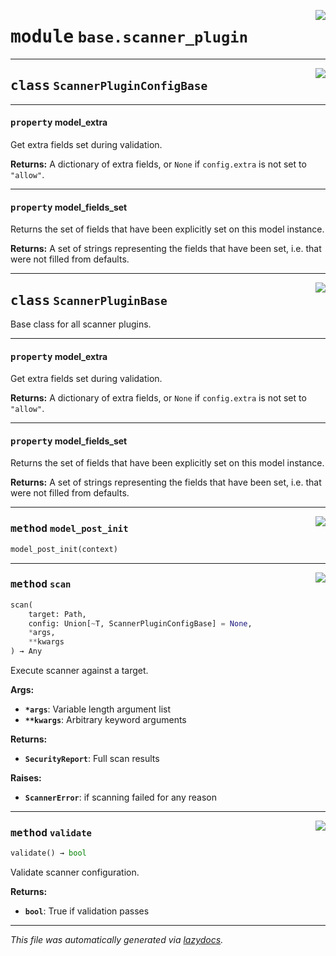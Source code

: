 <!-- markdownlint-disable -->

<a href="https://github.com/example/my-project/blob/main/src/automated_security_helper/base/scanner_plugin.py#L0"><img align="right" style="float:right;" src="https://img.shields.io/badge/-source-cccccc?style=flat-square"></a>

# <kbd>module</kbd> `base.scanner_plugin`






---

<a href="https://github.com/example/my-project/blob/main/src/automated_security_helper/base/scanner_plugin.py#L16"><img align="right" style="float:right;" src="https://img.shields.io/badge/-source-cccccc?style=flat-square"></a>

## <kbd>class</kbd> `ScannerPluginConfigBase`





---

#### <kbd>property</kbd> model_extra

Get extra fields set during validation. 



**Returns:**
  A dictionary of extra fields, or `None` if `config.extra` is not set to `"allow"`. 

---

#### <kbd>property</kbd> model_fields_set

Returns the set of fields that have been explicitly set on this model instance. 



**Returns:**
  A set of strings representing the fields that have been set,  i.e. that were not filled from defaults. 




---

<a href="https://github.com/example/my-project/blob/main/src/automated_security_helper/base/scanner_plugin.py#L23"><img align="right" style="float:right;" src="https://img.shields.io/badge/-source-cccccc?style=flat-square"></a>

## <kbd>class</kbd> `ScannerPluginBase`
Base class for all scanner plugins. 


---

#### <kbd>property</kbd> model_extra

Get extra fields set during validation. 



**Returns:**
  A dictionary of extra fields, or `None` if `config.extra` is not set to `"allow"`. 

---

#### <kbd>property</kbd> model_fields_set

Returns the set of fields that have been explicitly set on this model instance. 



**Returns:**
  A set of strings representing the fields that have been set,  i.e. that were not filled from defaults. 



---

<a href="https://github.com/example/my-project/blob/main/src/automated_security_helper/base/scanner_plugin.py#L60"><img align="right" style="float:right;" src="https://img.shields.io/badge/-source-cccccc?style=flat-square"></a>

### <kbd>method</kbd> `model_post_init`

```python
model_post_init(context)
```





---

<a href="https://github.com/example/my-project/blob/main/src/automated_security_helper/base/scanner_plugin.py#L92"><img align="right" style="float:right;" src="https://img.shields.io/badge/-source-cccccc?style=flat-square"></a>

### <kbd>method</kbd> `scan`

```python
scan(
    target: Path,
    config: Union[~T, ScannerPluginConfigBase] = None,
    *args,
    **kwargs
) → Any
```

Execute scanner against a target. 



**Args:**
 
 - <b>`*args`</b>:  Variable length argument list 
 - <b>`**kwargs`</b>:  Arbitrary keyword arguments 



**Returns:**
 
 - <b>`SecurityReport`</b>:  Full scan results 



**Raises:**
 
 - <b>`ScannerError`</b>:  if scanning failed for any reason 

---

<a href="https://github.com/example/my-project/blob/main/src/automated_security_helper/base/scanner_plugin.py#L81"><img align="right" style="float:right;" src="https://img.shields.io/badge/-source-cccccc?style=flat-square"></a>

### <kbd>method</kbd> `validate`

```python
validate() → bool
```

Validate scanner configuration. 



**Returns:**
 
 - <b>`bool`</b>:  True if validation passes 




---

_This file was automatically generated via [lazydocs](https://github.com/ml-tooling/lazydocs)._
